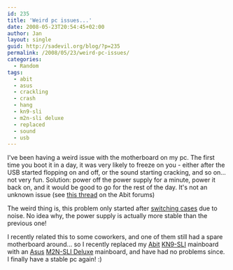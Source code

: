 ```yaml
---
id: 235
title: 'Weird pc issues...'
date: 2008-05-23T20:54:45+02:00
author: Jan
layout: single
guid: http://sadevil.org/blog/?p=235
permalink: /2008/05/23/weird-pc-issues/
categories:
  - Random
tags:
  - abit
  - asus
  - crackling
  - crash
  - hang
  - kn9-sli
  - m2n-sli deluxe
  - replaced
  - sound
  - usb
---
```

I've been having a weird issue with the motherboard on my pc. The first time you boot it in a day, it was very likely to freeze on you - either after the USB started flopping on and off, or the sound starting cracking, and so on... not very fun. Solution: power off the power supply for a minute, power it back on, and it would be good to go for the rest of the day. It's not an unknown issue (see <a href="http://forum.abit-usa.com/showthread.php?p=739569" target="_blank">this thread</a> on the Abit forums)

The weird thing is, this problem only started after <a href="https://kcore.org/2007/09/06/its-oh-so-quiet/" target="_blank">switching cases</a> due to noise. No idea why, the power supply is actually more stable than the previous one! 

I recently related this to some coworkers, and one of them still had a spare motherboard around... so I recently replaced my <a href="http://www.abit.com.tw/" target="_blank">Abit</a> <a href="http://www.abit.com.tw/page/en/motherboard/motherboard_detail.php?pMODEL_NAME=KN9+SLI&fMTYPE=Socket%20AM2" target="_blank">KN9-SLI</a> mainboard with an <a href="http://www.asus.com/" target="_blank">Asus</a> <a href="http://www.asus.com/products.aspx?l1=3&l2=101&l3=301&model=1160&modelmenu=1" target="_blank">M2N-SLI Deluxe</a> mainboard, and have had no problems since. I finally have a stable pc again! :)